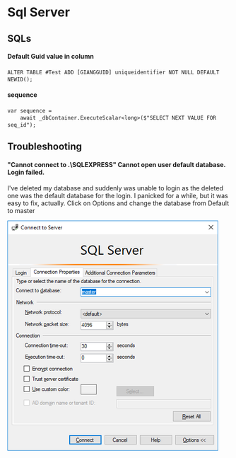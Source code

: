 # Sql Server

## SQLs

#### Default Guid value in column

```text
ALTER TABLE #Test ADD [GIANGGUID] uniqueidentifier NOT NULL DEFAULT NEWID();
```

#### sequence

```text
var sequence = 
    await _dbContainer.ExecuteScalar<long>($"SELECT NEXT VALUE FOR seq_id");
```

## Troubleshooting

#### "Cannot connect to .\SQLEXPRESS"  Cannot open user default database. Login failed.

I've deleted my database and suddenly was unable to login as the deleted one was the default database for the login. I panicked for a while, but it was easy to fix, actually. Click on Options and change the database from Default to master

![](.gitbook/assets/image%20%286%29.png)

